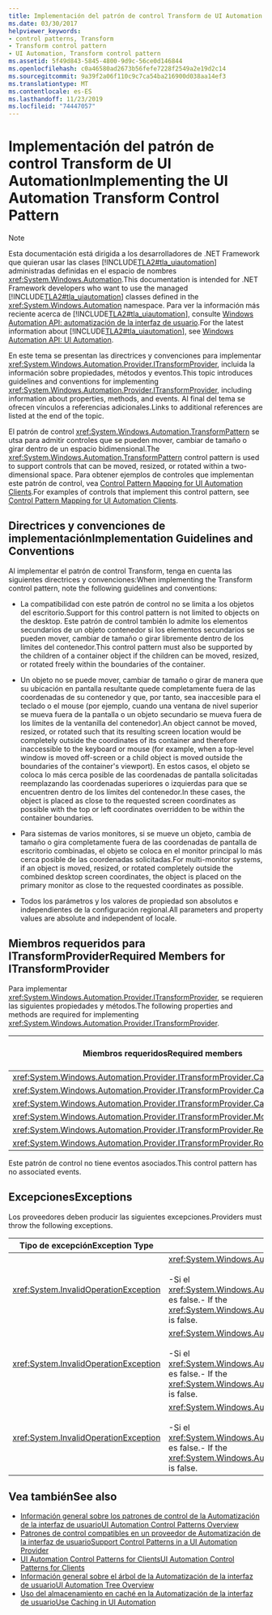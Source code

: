 ```yaml
---
title: Implementación del patrón de control Transform de UI Automation
ms.date: 03/30/2017
helpviewer_keywords:
- control patterns, Transform
- Transform control pattern
- UI Automation, Transform control pattern
ms.assetid: 5f49d843-5845-4800-9d9c-56ce0d146844
ms.openlocfilehash: c0a46580ad2673b56fefe7228f2549a2e19d2c14
ms.sourcegitcommit: 9a39f2a06f110c9c7ca54ba216900d038aa14ef3
ms.translationtype: MT
ms.contentlocale: es-ES
ms.lasthandoff: 11/23/2019
ms.locfileid: "74447057"
---
```

# <a name="implementing-the-ui-automation-transform-control-pattern"></a><span data-ttu-id="c5f97-102">Implementación del patrón de control Transform de UI Automation</span><span class="sxs-lookup"><span data-stu-id="c5f97-102">Implementing the UI Automation Transform Control Pattern</span></span>
> [!NOTE]
> <span data-ttu-id="c5f97-103">Esta documentación está dirigida a los desarrolladores de .NET Framework que quieran usar las clases [!INCLUDE[TLA2#tla_uiautomation](../../../includes/tla2sharptla-uiautomation-md.md)] administradas definidas en el espacio de nombres <xref:System.Windows.Automation>.</span><span class="sxs-lookup"><span data-stu-id="c5f97-103">This documentation is intended for .NET Framework developers who want to use the managed [!INCLUDE[TLA2#tla_uiautomation](../../../includes/tla2sharptla-uiautomation-md.md)] classes defined in the <xref:System.Windows.Automation> namespace.</span></span> <span data-ttu-id="c5f97-104">Para ver la información más reciente acerca de [!INCLUDE[TLA2#tla_uiautomation](../../../includes/tla2sharptla-uiautomation-md.md)], consulte [Windows Automation API: automatización de la interfaz de usuario](/windows/win32/winauto/entry-uiauto-win32).</span><span class="sxs-lookup"><span data-stu-id="c5f97-104">For the latest information about [!INCLUDE[TLA2#tla_uiautomation](../../../includes/tla2sharptla-uiautomation-md.md)], see [Windows Automation API: UI Automation](/windows/win32/winauto/entry-uiauto-win32).</span></span>  
  
 <span data-ttu-id="c5f97-105">En este tema se presentan las directrices y convenciones para implementar <xref:System.Windows.Automation.Provider.ITransformProvider>, incluida la información sobre propiedades, métodos y eventos.</span><span class="sxs-lookup"><span data-stu-id="c5f97-105">This topic introduces guidelines and conventions for implementing <xref:System.Windows.Automation.Provider.ITransformProvider>, including information about properties, methods, and events.</span></span> <span data-ttu-id="c5f97-106">Al final del tema se ofrecen vínculos a referencias adicionales.</span><span class="sxs-lookup"><span data-stu-id="c5f97-106">Links to additional references are listed at the end of the topic.</span></span>  
  
 <span data-ttu-id="c5f97-107">El patrón de control <xref:System.Windows.Automation.TransformPattern> se utsa para admitir controles que se pueden mover, cambiar de tamaño o girar dentro de un espacio bidimensional.</span><span class="sxs-lookup"><span data-stu-id="c5f97-107">The <xref:System.Windows.Automation.TransformPattern> control pattern is used to support controls that can be moved, resized, or rotated within a two-dimensional space.</span></span> <span data-ttu-id="c5f97-108">Para obtener ejemplos de controles que implementan este patrón de control, vea [Control Pattern Mapping for UI Automation Clients](control-pattern-mapping-for-ui-automation-clients.md).</span><span class="sxs-lookup"><span data-stu-id="c5f97-108">For examples of controls that implement this control pattern, see [Control Pattern Mapping for UI Automation Clients](control-pattern-mapping-for-ui-automation-clients.md).</span></span>  
  
<a name="Implementation_Guidelines_and_Conventions"></a>   
## <a name="implementation-guidelines-and-conventions"></a><span data-ttu-id="c5f97-109">Directrices y convenciones de implementación</span><span class="sxs-lookup"><span data-stu-id="c5f97-109">Implementation Guidelines and Conventions</span></span>  
 <span data-ttu-id="c5f97-110">Al implementar el patrón de control Transform, tenga en cuenta las siguientes directrices y convenciones:</span><span class="sxs-lookup"><span data-stu-id="c5f97-110">When implementing the Transform control pattern, note the following guidelines and conventions:</span></span>  
  
- <span data-ttu-id="c5f97-111">La compatibilidad con este patrón de control no se limita a los objetos del escritorio.</span><span class="sxs-lookup"><span data-stu-id="c5f97-111">Support for this control pattern is not limited to objects on the desktop.</span></span> <span data-ttu-id="c5f97-112">Este patrón de control también lo admite los elementos secundarios de un objeto contenedor si los elementos secundarios se pueden mover, cambiar de tamaño o girar libremente dentro de los límites del contenedor.</span><span class="sxs-lookup"><span data-stu-id="c5f97-112">This control pattern must also be supported by the children of a container object if the children can be moved, resized, or rotated freely within the boundaries of the container.</span></span>  
  
- <span data-ttu-id="c5f97-113">Un objeto no se puede mover, cambiar de tamaño o girar de manera que su ubicación en pantalla resultante quede completamente fuera de las coordenadas de su contenedor y que, por tanto, sea inaccesible para el teclado o el mouse (por ejemplo, cuando una ventana de nivel superior se mueva fuera de la pantalla o un objeto secundario se mueva fuera de los límites de la ventanilla del contenedor).</span><span class="sxs-lookup"><span data-stu-id="c5f97-113">An object cannot be moved, resized, or rotated such that its resulting screen location would be completely outside the coordinates of its container and therefore inaccessible to the keyboard or mouse (for example, when a top-level window is moved off-screen or a child object is moved outside the boundaries of the container's viewport).</span></span> <span data-ttu-id="c5f97-114">En estos casos, el objeto se coloca lo más cerca posible de las coordenadas de pantalla solicitadas reemplazando las coordenadas superiores o izquierdas para que se encuentren dentro de los límites del contenedor.</span><span class="sxs-lookup"><span data-stu-id="c5f97-114">In these cases, the object is placed as close to the requested screen coordinates as possible with the top or left coordinates overridden to be within the container boundaries.</span></span>  
  
- <span data-ttu-id="c5f97-115">Para sistemas de varios monitores, si se mueve un objeto, cambia de tamaño o gira completamente fuera de las coordenadas de pantalla de escritorio combinadas, el objeto se coloca en el monitor principal lo más cerca posible de las coordenadas solicitadas.</span><span class="sxs-lookup"><span data-stu-id="c5f97-115">For multi-monitor systems, if an object is moved, resized, or rotated completely outside the combined desktop screen coordinates, the object is placed on the primary monitor as close to the requested coordinates as possible.</span></span>  
  
- <span data-ttu-id="c5f97-116">Todos los parámetros y los valores de propiedad son absolutos e independientes de la configuración regional.</span><span class="sxs-lookup"><span data-stu-id="c5f97-116">All parameters and property values are absolute and independent of locale.</span></span>  
  
<a name="Required_Members_for_the_IValueProvider_Interface"></a>   
## <a name="required-members-for-itransformprovider"></a><span data-ttu-id="c5f97-117">Miembros requeridos para ITransformProvider</span><span class="sxs-lookup"><span data-stu-id="c5f97-117">Required Members for ITransformProvider</span></span>  
 <span data-ttu-id="c5f97-118">Para implementar <xref:System.Windows.Automation.Provider.ITransformProvider>, se requieren las siguientes propiedades y métodos.</span><span class="sxs-lookup"><span data-stu-id="c5f97-118">The following properties and methods are required for implementing <xref:System.Windows.Automation.Provider.ITransformProvider>.</span></span>  
  
|<span data-ttu-id="c5f97-119">Miembros requeridos</span><span class="sxs-lookup"><span data-stu-id="c5f97-119">Required members</span></span>|<span data-ttu-id="c5f97-120">Tipo de miembro</span><span class="sxs-lookup"><span data-stu-id="c5f97-120">Member type</span></span>|<span data-ttu-id="c5f97-121">Notas</span><span class="sxs-lookup"><span data-stu-id="c5f97-121">Notes</span></span>|  
|----------------------|-----------------|-----------|  
|<xref:System.Windows.Automation.Provider.ITransformProvider.CanMove%2A>|<span data-ttu-id="c5f97-122">Propiedad</span><span class="sxs-lookup"><span data-stu-id="c5f97-122">Property</span></span>|<span data-ttu-id="c5f97-123">Ninguno</span><span class="sxs-lookup"><span data-stu-id="c5f97-123">None</span></span>|  
|<xref:System.Windows.Automation.Provider.ITransformProvider.CanResize%2A>|<span data-ttu-id="c5f97-124">Propiedad</span><span class="sxs-lookup"><span data-stu-id="c5f97-124">Property</span></span>|<span data-ttu-id="c5f97-125">Ninguno</span><span class="sxs-lookup"><span data-stu-id="c5f97-125">None</span></span>|  
|<xref:System.Windows.Automation.Provider.ITransformProvider.CanRotate%2A>|<span data-ttu-id="c5f97-126">Propiedad</span><span class="sxs-lookup"><span data-stu-id="c5f97-126">Property</span></span>|<span data-ttu-id="c5f97-127">Ninguno</span><span class="sxs-lookup"><span data-stu-id="c5f97-127">None</span></span>|  
|<xref:System.Windows.Automation.Provider.ITransformProvider.Move%2A>|<span data-ttu-id="c5f97-128">Método</span><span class="sxs-lookup"><span data-stu-id="c5f97-128">Method</span></span>|<span data-ttu-id="c5f97-129">Ninguno</span><span class="sxs-lookup"><span data-stu-id="c5f97-129">None</span></span>|  
|<xref:System.Windows.Automation.Provider.ITransformProvider.Resize%2A>|<span data-ttu-id="c5f97-130">Método</span><span class="sxs-lookup"><span data-stu-id="c5f97-130">Method</span></span>|<span data-ttu-id="c5f97-131">Ninguno</span><span class="sxs-lookup"><span data-stu-id="c5f97-131">None</span></span>|  
|<xref:System.Windows.Automation.Provider.ITransformProvider.Rotate%2A>|<span data-ttu-id="c5f97-132">Método</span><span class="sxs-lookup"><span data-stu-id="c5f97-132">Method</span></span>|<span data-ttu-id="c5f97-133">Ninguno</span><span class="sxs-lookup"><span data-stu-id="c5f97-133">None</span></span>|  
  
 <span data-ttu-id="c5f97-134">Este patrón de control no tiene eventos asociados.</span><span class="sxs-lookup"><span data-stu-id="c5f97-134">This control pattern has no associated events.</span></span>  
  
<a name="Exceptions"></a>   
## <a name="exceptions"></a><span data-ttu-id="c5f97-135">Excepciones</span><span class="sxs-lookup"><span data-stu-id="c5f97-135">Exceptions</span></span>  
 <span data-ttu-id="c5f97-136">Los proveedores deben producir las siguientes excepciones.</span><span class="sxs-lookup"><span data-stu-id="c5f97-136">Providers must throw the following exceptions.</span></span>  
  
|<span data-ttu-id="c5f97-137">Tipo de excepción</span><span class="sxs-lookup"><span data-stu-id="c5f97-137">Exception Type</span></span>|<span data-ttu-id="c5f97-138">Condición</span><span class="sxs-lookup"><span data-stu-id="c5f97-138">Condition</span></span>|  
|--------------------|---------------|  
|<xref:System.InvalidOperationException>|<xref:System.Windows.Automation.Provider.ITransformProvider.Move%2A><br /><br /> <span data-ttu-id="c5f97-139">-Si el <xref:System.Windows.Automation.TransformPatternIdentifiers.CanMoveProperty> es false.</span><span class="sxs-lookup"><span data-stu-id="c5f97-139">-   If the <xref:System.Windows.Automation.TransformPatternIdentifiers.CanMoveProperty> is false.</span></span>|  
|<xref:System.InvalidOperationException>|<xref:System.Windows.Automation.Provider.ITransformProvider.Resize%2A><br /><br /> <span data-ttu-id="c5f97-140">-Si el <xref:System.Windows.Automation.TransformPatternIdentifiers.CanResizeProperty> es false.</span><span class="sxs-lookup"><span data-stu-id="c5f97-140">-   If the <xref:System.Windows.Automation.TransformPatternIdentifiers.CanResizeProperty> is false.</span></span>|  
|<xref:System.InvalidOperationException>|<xref:System.Windows.Automation.Provider.ITransformProvider.Rotate%2A><br /><br /> <span data-ttu-id="c5f97-141">-Si el <xref:System.Windows.Automation.TransformPatternIdentifiers.CanRotateProperty> es false.</span><span class="sxs-lookup"><span data-stu-id="c5f97-141">-   If the <xref:System.Windows.Automation.TransformPatternIdentifiers.CanRotateProperty> is false.</span></span>|  
  
## <a name="see-also"></a><span data-ttu-id="c5f97-142">Vea también</span><span class="sxs-lookup"><span data-stu-id="c5f97-142">See also</span></span>

- [<span data-ttu-id="c5f97-143">Información general sobre los patrones de control de la Automatización de la interfaz de usuario</span><span class="sxs-lookup"><span data-stu-id="c5f97-143">UI Automation Control Patterns Overview</span></span>](ui-automation-control-patterns-overview.md)
- [<span data-ttu-id="c5f97-144">Patrones de control compatibles en un proveedor de Automatización de la interfaz de usuario</span><span class="sxs-lookup"><span data-stu-id="c5f97-144">Support Control Patterns in a UI Automation Provider</span></span>](support-control-patterns-in-a-ui-automation-provider.md)
- [<span data-ttu-id="c5f97-145">UI Automation Control Patterns for Clients</span><span class="sxs-lookup"><span data-stu-id="c5f97-145">UI Automation Control Patterns for Clients</span></span>](ui-automation-control-patterns-for-clients.md)
- [<span data-ttu-id="c5f97-146">Información general sobre el árbol de la Automatización de la interfaz de usuario</span><span class="sxs-lookup"><span data-stu-id="c5f97-146">UI Automation Tree Overview</span></span>](ui-automation-tree-overview.md)
- [<span data-ttu-id="c5f97-147">Uso del almacenamiento en caché en la Automatización de la interfaz de usuario</span><span class="sxs-lookup"><span data-stu-id="c5f97-147">Use Caching in UI Automation</span></span>](use-caching-in-ui-automation.md)
